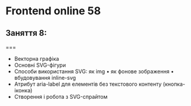 # Frontend online 58

## Заняття 8:

===

- Векторна графіка
- Основні SVG-фігури
- Способи використання SVG: як img • як фонове зображення • вбудовування inline-svg
- Атрибут aria-label для елементів без текстового контенту (кнопка-іконка)
- Створення і робота з SVG-спрайтом
